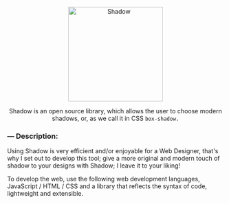 <p align="center">
	<a href="https://shadow.vercel.app" target="_blank">
		<img src="https://i.ibb.co/nc482Yv/logo-shadow.png" alt="Shadow" width="220px">
	</a>
  <p align="center">
    Shadow is an open source library, which allows the user to choose modern shadows, or, as we call it in CSS <code>box-shadow.</code>
  </p>
</p>
<!-- DESCRIPTION -->
<h3>— Description:</h3>
<p>
  Using Shadow is very efficient and/or enjoyable for a Web Designer, that's why I set out to develop this tool; give a more original and modern touch of shadow to your designs with Shadow; I leave it to your liking!
</p>
<!-- MORE DETAILS -->
<p>
  To develop the web, use the following web development languages, JavaScript / HTML / CSS and a library that reflects the syntax of code, lightweight and extensible.
</p>
